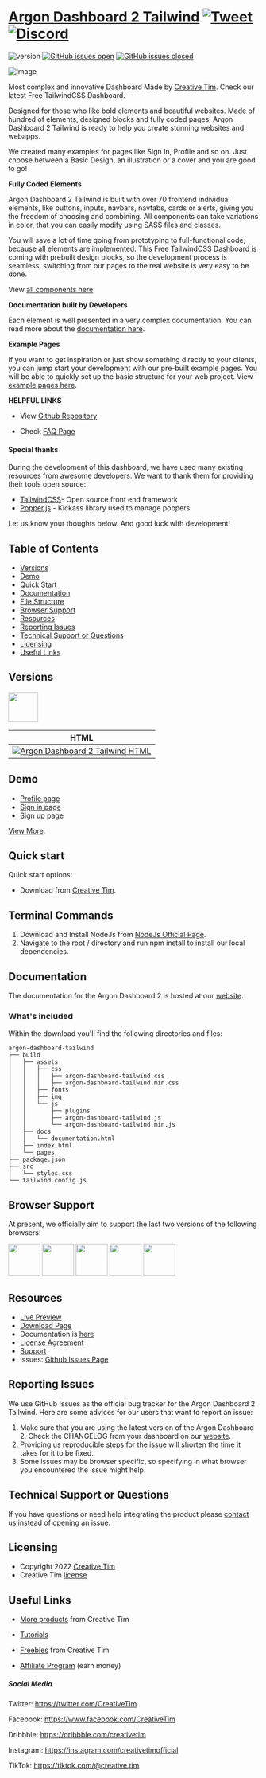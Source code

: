 # [Argon Dashboard 2 Tailwind](http://demos.creative-tim.com/argon-dashboard-tailwind/pages/dashboard.html?ref=readme-ad2t) [![Tweet](https://img.shields.io/twitter/url/http/shields.io.svg?style=social&logo=twitter)](https://twitter.com/intent/tweet?url=https://www.creative-tim.com/product/argon-dashboard-tailwind&text=Check%20Argon%20Dashboard%202%20Tailwind%20made%20by%20@CreativeTim%20#webdesign%20#dashboard%20#argondesign%20#html%20https://www.creative-tim.com/product/argon-dashboard-tailwind) [![Discord](https://badgen.net/badge/icon/discord?icon=discord&label)](https://discord.gg/FhCJCaHdQa)

![version](https://img.shields.io/badge/version-1.0.0-blue.svg) [![GitHub issues open](https://img.shields.io/github/issues/creativetimofficial/argon-dashboard-tailwind.svg)](https://github.com/creativetimofficial/argon-dashboard-tailwind/issues?q=is%3Aopen+is%3Aissue) [![GitHub issues closed](https://img.shields.io/github/issues-closed-raw/creativetimofficial/argon-dashboard-tailwind.svg)](https://github.com/creativetimofficial/argon-dashboard-tailwind/issues?q=is%3Aissue+is%3Aclosed)

![Image](https://raw.githubusercontent.com/creativetimofficial/public-assets/master/argon-dashboard-tailwind/argon-dashboard-2-tailwind.jpg)

Most complex and innovative Dashboard Made by [Creative Tim](https://creative-tim.com/). Check our latest Free TailwindCSS Dashboard.

Designed for those who like bold elements and beautiful websites. Made of hundred of elements, designed blocks and fully coded pages, Argon Dashboard 2 Tailwind is ready to help you create stunning websites and webapps.

We created many examples for pages like Sign In, Profile and so on. Just choose between a Basic Design, an illustration or a cover and you are good to go!

**Fully Coded Elements**

Argon Dashboard 2 Tailwind is built with over 70 frontend individual elements, like buttons, inputs, navbars, navtabs, cards or alerts, giving you the freedom of choosing and combining. All components can take variations in color, that you can easily modify using SASS files and classes.

You will save a lot of time going from prototyping to full-functional code, because all elements are implemented.
This Free TailwindCSS Dashboard is coming with prebuilt design blocks, so the development process is seamless,
switching from our pages to the real website is very easy to be done.

View [all components here](https://www.creative-tim.com/learning-lab/tailwind/html/alert/argon-dashboard/?ref=readme-ad2t).

**Documentation built by Developers**

Each element is well presented in a very complex documentation.
You can read more about the <a href="https://www.creative-tim.com/learning-lab/tailwind/html/quick-start/argon-dashboard/?ref=readme-ad2t" target="_blank">documentation here</a>.

**Example Pages**

If you want to get inspiration or just show something directly to your clients,
you can jump start your development with our pre-built example pages. You will be able
to quickly set up the basic structure for your web project.
View <a href="https://demos.creative-tim.com/argon-dashboard-tailwind/pages/dashboard.html" target="_blank">example pages here</a>.

**HELPFUL LINKS**

- View <a href="https://github.com/creativetimofficial/argon-dashboard-tailwind" target="_blank">Github Repository</a>

- Check <a href="https://www.creative-tim.com/faq" target="_blank">FAQ Page</a>

#### Special thanks
During the development of this dashboard, we have used many existing resources from awesome developers. We want to thank them for providing their tools open source:
- [TailwindCSS](https://tailwindcss.com/)- Open source front end framework
- [Popper.js](https://popper.js.org/) - Kickass library used to manage poppers

Let us know your thoughts below. And good luck with development!

## Table of Contents

* [Versions](#versions)
* [Demo](#demo)
* [Quick Start](#quick-start)
* [Documentation](#documentation)
* [File Structure](#file-structure)
* [Browser Support](#browser-support)
* [Resources](#resources)
* [Reporting Issues](#reporting-issues)
* [Technical Support or Questions](#technical-support-or-questions)
* [Licensing](#licensing)
* [Useful Links](#useful-links)

## Versions

[<img src="https://s3.amazonaws.com/creativetim_bucket/github/html.png" width="60" height="60" />](https://www.creative-tim.com/product/argon-dashboard-tailwind?ref=readme-ad2t)

| HTML |
| --- |
| [![Argon Dashboard 2 Tailwind HTML](https://raw.githubusercontent.com/creativetimofficial/public-assets/master/argon-dashboard-tailwind/argon-dashboard-2-tailwind.jpg)](http://demos.creative-tim.com/argon-dashboard-tailwind/pages/dashboard.html?ref=readme-ad2t)

## Demo

- [Profile page](http://demos.creative-tim.com/argon-dashboard-tailwind/pages/profile.html?ref=readme-ad2t)
- [Sign in page](http://demos.creative-tim.com/argon-dashboard-tailwind/pages/sign-in.html?ref=readme-ad2t)
- [Sign up page](https://demos.creative-tim.com/argon-dashboard-tailwind/pages/sign-up.html?ref=readme-ad2t)

[View More](https://demos.creative-tim.com/argon-dashboard-tailwind/pages/dashboard.html?ref=readme-ad2t).

## Quick start

Quick start options:

- Download from [Creative Tim](https://www.creative-tim.com/product/argon-dashboard-tailwind?ref=readme-ad2t).

## Terminal Commands

1. Download and Install NodeJs from [NodeJs Official Page](https://nodejs.org/en/download/).
2. Navigate to the root / directory and run npm install to install our local dependencies.

## Documentation
The documentation for the Argon Dashboard 2 is hosted at our [website](https://www.creative-tim.com/learning-lab/tailwind/html/quick-start/argon-dashboard/?ref=readme-ad2t).

### What's included

Within the download you'll find the following directories and files:

```
argon-dashboard-tailwind
├── build
│   ├── assets
│   │   ├── css
│   │   │   ├── argon-dashboard-tailwind.css
│   │   │   ├── argon-dashboard-tailwind.min.css
│   │   ├── fonts
│   │   ├── img
│   │   └── js
│   │       ├── plugins
│   │       ├── argon-dashboard-tailwind.js
│   │       └── argon-dashboard-tailwind.min.js
│   ├── docs
│   │   └── documentation.html
│   ├── index.html
│   └── pages
├── package.json
├── src
│   └── styles.css
└── tailwind.config.js

```

## Browser Support

At present, we officially aim to support the last two versions of the following browsers:

<img src="https://s3.amazonaws.com/creativetim_bucket/github/browser/chrome.png" width="64" height="64"> <img src="https://s3.amazonaws.com/creativetim_bucket/github/browser/firefox.png" width="64" height="64"> <img src="https://s3.amazonaws.com/creativetim_bucket/github/browser/edge.png" width="64" height="64"> <img src="https://s3.amazonaws.com/creativetim_bucket/github/browser/safari.png" width="64" height="64"> <img src="https://s3.amazonaws.com/creativetim_bucket/github/browser/opera.png" width="64" height="64">

## Resources
- [Live Preview](https://demos.creative-tim.com/argon-dashboard-tailwind/pages/dashboard.html?ref=readme-ad2t)
- [Download Page](https://www.creative-tim.com/product/argon-dashboard-tailwind?ref=readme-ad2t)
- Documentation is [here](https://www.creative-tim.com/learning-lab/tailwind/html/quick-start/argon-dashboard/?ref=readme-ad2t)
- [License Agreement](https://www.creative-tim.com/license?ref=readme-ad2t)
- [Support](https://www.creative-tim.com/contact-us?ref=readme-ad2t)
- Issues: [Github Issues Page](https://github.com/creativetimofficial/argon-dashboard-tailwind/issues)

## Reporting Issues
We use GitHub Issues as the official bug tracker for the Argon Dashboard 2 Tailwind. Here are some advices for our users that want to report an issue:

1. Make sure that you are using the latest version of the Argon Dashboard 2. Check the CHANGELOG from your dashboard on our [website](https://www.creative-tim.com/product/argon-dashboard-tailwind?ref=readme-ad2t).
2. Providing us reproducible steps for the issue will shorten the time it takes for it to be fixed.
3. Some issues may be browser specific, so specifying in what browser you encountered the issue might help.

## Technical Support or Questions

If you have questions or need help integrating the product please [contact us](https://www.creative-tim.com/contact-us?ref=readme-ad2t) instead of opening an issue.

## Licensing

- Copyright 2022 [Creative Tim](https://www.creative-tim.com?ref=readme-ad2t)
- Creative Tim [license](https://www.creative-tim.com/license?ref=readme-ad2t)

## Useful Links

- [More products](https://www.creative-tim.com/templates?ref=readme-ad2t) from Creative Tim

- [Tutorials](https://www.youtube.com/channel/UCVyTG4sCw-rOvB9oHkzZD1w)

- [Freebies](https://www.creative-tim.com/bootstrap-themes/free?ref=readme-ad2t) from Creative Tim

- [Affiliate Program](https://www.creative-tim.com/affiliates/new?ref=readme-ad2t) (earn money)

##### Social Media

Twitter: <https://twitter.com/CreativeTim>

Facebook: <https://www.facebook.com/CreativeTim>

Dribbble: <https://dribbble.com/creativetim>

Instagram: <https://instagram.com/creativetimofficial>

TikTok: <https://tiktok.com/@creative.tim>
